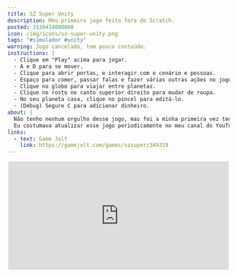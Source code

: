 ```yaml
---
title: SZ Super Unity
description: Meu primeiro jogo feito fora do Scratch.
posted: 1530414000000
icon: /img/icons/sz-super-unity.png
tags: "#simulador #unity"
warning: Jogo cancelado, tem pouco conteúdo.
instructions: |
  - Clique em "Play" acima para jogar.
  - A e D para se mover.
  - Clique para abrir portas, e interagir com o cenário e pessoas.
  - Espaço para comer, passar falas e fazer várias outras ações no jogo.
  - Clique no globo para viajar entre planetas.
  - Clique no rosto no canto superior direito para mudar de roupa.
  - No seu planeta casa, clique no pincel para editá-lo.
  - (Debug) Segure C para adicionar dinheiro.
about: |
  Não tenho nenhum orgulho desse jogo, mas foi a minha primeira vez tentando programação "de verdade", então deixo ele aqui pela história!
  Eu costumava atualizar esse jogo periodicamente no meu canal do YouTube, tinha várias ideias grandes para o jogo, mas eu sabia muito pouco sobre programação e acabei abandonando porque comecei a ficar maluco com o meu [código horrendo](https://twitter.com/fupibr/status/1294827897627312128).
links:
  - text: Game Jolt
    link: https://gamejolt.com/games/szsuper/349319
---
```


<div style="width: 100%; display: flex; justify-content: center;">
  <iframe src="https://widgets.gamejolt.com/package/v1?key=mL3wMPtn" frameborder="0" width="500" height="245"></iframe>
</div>
